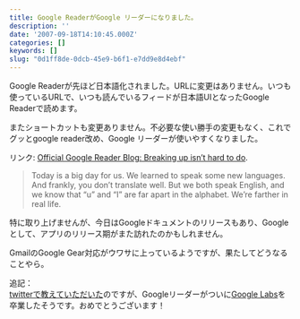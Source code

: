 ```yaml
---
title: Google ReaderがGoogle リーダーになりました。
description: ''
date: '2007-09-18T14:10:45.000Z'
categories: []
keywords: []
slug: "0d1ff8de-0dcb-45e9-b6f1-e7dd9e8d4ebf"
---
```

Google Readerが先ほど日本語化されました。URLに変更はありません。いつも使っているURLで、いつも読んでいるフィードが日本語UIとなったGoogle Readerで読めます。

またショートカットも変更ありません。不必要な使い勝手の変更もなく、これでグッとgoogle reader改め、Google リーダーが使いやすくなりました。

リンク: [Official Google Reader Blog: Breaking up isn’t hard to do](http://googlereader.blogspot.com/2007/09/breaking-up-isnt-hard-to-do.html "Official Google Reader Blog: Breaking up isn't hard to do").

> Today is a big day for us. We learned to speak some new languages. And frankly, you don’t translate well. But we both speak English, and we know that “u” and “I” are far apart in the alphabet. We’re farther in real life.

特に取り上げませんが、今日はGoogleドキュメントのリリースもあり、Googleとして、アプリのリリース期がまた訪れたのかもしれません。

GmailのGoogle Gear対応がウワサに上っているようですが、果たしてどうなることやら。

追記：  
[twitterで教えていただいた](http://twitter.com/madarame/statuses/276027172)のですが、Googleリーダーがついに[Google Labs](http://labs.google.com/)を卒業したそうです。おめでとうございます！